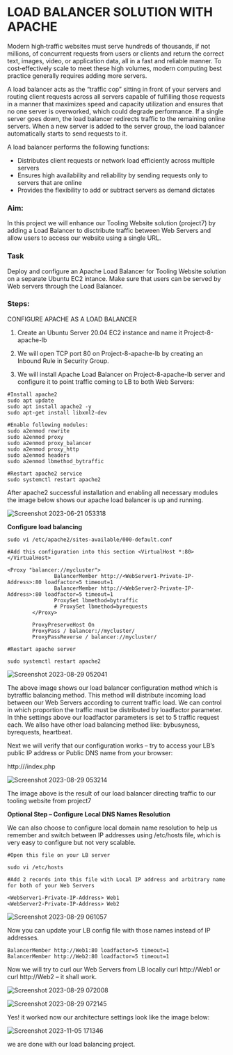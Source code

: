 # LOAD BALANCER SOLUTION WITH APACHE

Modern high‑traffic websites must serve hundreds of thousands, if not millions, of concurrent requests from users or clients and return the correct text, images, video, or application data, all in a fast and reliable manner. To cost‑effectively scale to meet these high volumes, modern computing best practice generally requires adding more servers.

A load balancer acts as the “traffic cop” sitting in front of your servers and routing client requests across all servers capable of fulfilling those requests in a manner that maximizes speed and capacity utilization and ensures that no one server is overworked, which could degrade performance. If a single server goes down, the load balancer redirects traffic to the remaining online servers. When a new server is added to the server group, the load balancer automatically starts to send requests to it.

A load balancer performs the following functions:

* Distributes client requests or network load efficiently across multiple servers
* Ensures high availability and reliability by sending requests only to servers that are online
* Provides the flexibility to add or subtract servers as demand dictates

 ### Aim:

  In this project we will enhance our Tooling Website solution (project7) by adding a Load Balancer to disctribute traffic between Web Servers and allow users to access our website using a single URL.

### Task
  
  Deploy and configure an Apache Load Balancer for Tooling Website solution on a separate Ubuntu EC2 intance. Make sure that users can be served by Web servers through the Load Balancer.

 ### Steps:
CONFIGURE APACHE AS A LOAD BALANCER

1. Create an Ubuntu Server 20.04 EC2 instance and name it Project-8-apache-lb

2. We will open TCP port 80 on Project-8-apache-lb by creating an Inbound Rule in Security Group.

3. We will install Apache Load Balancer on Project-8-apache-lb server and configure it to point traffic coming to LB to both Web Servers:

```
#Install apache2
sudo apt update
sudo apt install apache2 -y
sudo apt-get install libxml2-dev

#Enable following modules:
sudo a2enmod rewrite
sudo a2enmod proxy
sudo a2enmod proxy_balancer
sudo a2enmod proxy_http
sudo a2enmod headers
sudo a2enmod lbmethod_bytraffic

#Restart apache2 service
sudo systemctl restart apache2
```

After apache2 successful installation and enabling all necessary modules the image below shows our apache load balancer is up and running.

![Screenshot 2023-06-21 053318](https://github.com/opeyemiogungbe/Darey.io-PBL-PROJECT/assets/136735745/7feff130-55f1-47fe-8ed7-e3cc2f877021)


**Configure load balancing**

```
sudo vi /etc/apache2/sites-available/000-default.conf

#Add this configuration into this section <VirtualHost *:80>  </VirtualHost>

<Proxy "balancer://mycluster">
               BalancerMember http://<WebServer1-Private-IP-Address>:80 loadfactor=5 timeout=1
               BalancerMember http://<WebServer2-Private-IP-Address>:80 loadfactor=5 timeout=1
               ProxySet lbmethod=bytraffic
               # ProxySet lbmethod=byrequests
        </Proxy>

        ProxyPreserveHost On
        ProxyPass / balancer://mycluster/
        ProxyPassReverse / balancer://mycluster/

#Restart apache server

sudo systemctl restart apache2
```

![Screenshot 2023-08-29 052041](https://github.com/opeyemiogungbe/Pbl-project7/assets/136735745/096f6aec-3f1f-4d20-a44b-6c37ee8b3bf6)

The above image shows our load balancer configuration method which is bytraffic balancing method. This method will distribute incoming load between our Web Servers according to current traffic load. We can control in which proportion the traffic must be distributed by loadfactor parameter. In thhe settings above our loadfactor parameters is set to 5 traffic request each. We allso have other load balancing method like: bybusyness, byrequests, heartbeat.


Next we will verify that our configuration works – try to access your LB’s public IP address or Public DNS name from your browser:

http://<Load-Balancer-Public-IP-Address-or-Public-DNS-Name>/index.php

![Screenshot 2023-08-29 053214](https://github.com/opeyemiogungbe/Pbl-project7/assets/136735745/3a54eea2-b742-498a-b4c8-031723d9bffd)

The image above is the result of our load balancer directing traffic to our tooling website from project7

**Optional Step – Configure Local DNS Names Resolution**

We can also choose to configure local domain name resolution to help us remember and switch between IP addresses using /etc/hosts file, which is very easy to configure but not very scalable.

```
#Open this file on your LB server

sudo vi /etc/hosts

#Add 2 records into this file with Local IP address and arbitrary name for both of your Web Servers

<WebServer1-Private-IP-Address> Web1
<WebServer2-Private-IP-Address> Web2
```

![Screenshot 2023-08-29 061057](https://github.com/opeyemiogungbe/Pbl-project7/assets/136735745/0e5e3f25-d341-4752-8f79-58090463298d)

Now you can update your LB config file with those names instead of IP addresses.

```
BalancerMember http://Web1:80 loadfactor=5 timeout=1
BalancerMember http://Web2:80 loadfactor=5 timeout=1
```

Now we will try to curl our Web Servers from LB locally curl http://Web1 or curl http://Web2 – it shall work.


![Screenshot 2023-08-29 072008](https://github.com/opeyemiogungbe/Pbl-project7/assets/136735745/c4ce2300-7536-4972-a6e3-5d882bfe7b41)


![Screenshot 2023-08-29 072145](https://github.com/opeyemiogungbe/Pbl-project7/assets/136735745/6bf9aa69-ec37-4084-b336-637c307ba405)

Yes! it worked now our architecture settings look like the image below:

![Screenshot 2023-11-05 171346](https://github.com/opeyemiogungbe/Pbl-project7/assets/136735745/12d09110-5e49-481e-ab76-8e6901b404da)

we are done with our load balancing project.
